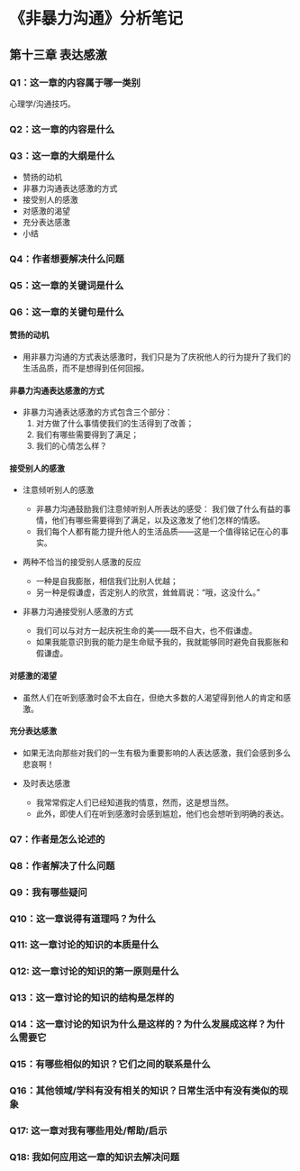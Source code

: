 # 《非暴力沟通》分析笔记

## 第十三章 表达感激

### Q1：这一章的内容属于哪一类别

心理学/沟通技巧。

### Q2：这一章的内容是什么

### Q3：这一章的大纲是什么

- 赞扬的动机
- 非暴力沟通表达感激的方式
- 接受别人的感激
- 对感激的渴望
- 充分表达感激
- 小结

### Q4：作者想要解决什么问题

### Q5：这一章的关键词是什么

### Q6：这一章的关键句是什么

#### 赞扬的动机

- 用非暴力沟通的方式表达感激时，我们只是为了庆祝他人的行为提升了我们的生活品质，而不是想得到任何回报。

#### 非暴力沟通表达感激的方式

- 非暴力沟通表达感激的方式包含三个部分：
  1. 对方做了什么事情使我们的生活得到了改善；
  2. 我们有哪些需要得到了满足；
  3. 我们的心情怎么样？

#### 接受别人的感激

- 注意倾听别人的感激
  - 非暴力沟通鼓励我们注意倾听别人所表达的感受：
    我们做了什么有益的事情，他们有哪些需要得到了满足，以及这激发了他们怎样的情感。
  - 我们每个人都有能力提升他人的生活品质——这是一个值得铭记在心的事实。

- 两种不恰当的接受别人感激的反应
  - 一种是自我膨胀，相信我们比别人优越；
  - 另一种是假谦虚，否定别人的欣赏，耸耸肩说：“哦，这没什么。”

- 非暴力沟通接受别人感激的方式
  - 我们可以与对方一起庆祝生命的美——既不自大，也不假谦虚。
  - 如果我能意识到我的能力是生命赋予我的，我就能够同时避免自我膨胀和假谦虚。

#### 对感激的渴望

- 虽然人们在听到感激时会不太自在，但绝大多数的人渴望得到他人的肯定和感激。

#### 充分表达感激

- 如果无法向那些对我们的一生有极为重要影响的人表达感激，我们会感到多么悲哀啊！

- 及时表达感激
  - 我常常假定人们已经知道我的情意，然而，这是想当然。
  - 此外，即使人们在听到感激时会感到尴尬，他们也会想听到明确的表达。

### Q7：作者是怎么论述的

### Q8：作者解决了什么问题

### Q9：我有哪些疑问

### Q10：这一章说得有道理吗？为什么

### Q11: 这一章讨论的知识的本质是什么

### Q12: 这一章讨论的知识的第一原则是什么

### Q13：这一章讨论的知识的结构是怎样的

### Q14：这一章讨论的知识为什么是这样的？为什么发展成这样？为什么需要它

### Q15：有哪些相似的知识？它们之间的联系是什么

### Q16：其他领域/学科有没有相关的知识？日常生活中有没有类似的现象

### Q17: 这一章对我有哪些用处/帮助/启示

### Q18: 我如何应用这一章的知识去解决问题
